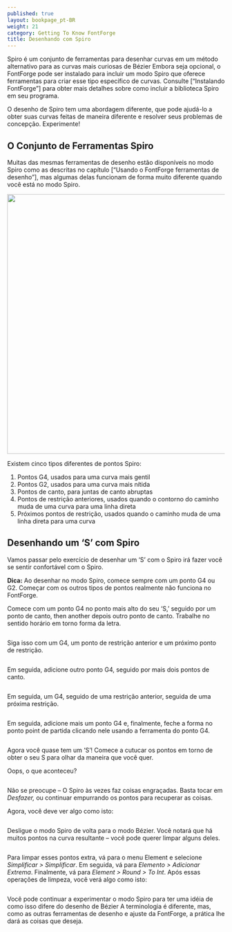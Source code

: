 ```yaml
---
published: true
layout: bookpage_pt-BR
weight: 21
category: Getting To Know FontForge
title: Desenhando com Spiro
---
```


Spiro é um conjunto de ferramentas para desenhar curvas em um método alternativo para as curvas mais curiosas de B&eacute;zier
Embora seja opcional, o FontForge pode ser instalado para incluir um modo Spiro que oferece ferramentas para criar esse
tipo específico de curvas.
Consulte [“Instalando FontForge”] para obter mais detalhes sobre como incluir a biblioteca Spiro em seu programa.

O desenho de Spiro tem uma abordagem diferente, que pode ajudá-lo a obter suas curvas feitas de maneira diferente e
resolver seus problemas de concepção. Experimente!

## O Conjunto de Ferramentas Spiro

Muitas das mesmas ferramentas de desenho estão disponíveis no modo Spiro como as descritas no capítulo [“Usando o
FontForge ferramentas de desenho”], mas algumas delas funcionam de forma muito diferente quando você está no modo Spiro.

<img src="../en-US/images/spiro_tools_labels.png" alt width="600">

Existem cinco tipos diferentes de pontos Spiro:

1. Pontos G4, usados para uma curva mais gentil
2. Pontos G2, usados para uma curva mais nítida
3. Pontos de canto, para juntas de canto abruptas
4. Pontos de restrição anteriores, usados quando o contorno do caminho muda de uma curva
   para uma linha direta
5. Próximos pontos de restrição, usados quando o caminho muda de uma linha direta para uma curva

## Desenhando um ‘S’ com Spiro

Vamos passar pelo exercício de desenhar um ‘S’ com o Spiro irá fazer você se sentir confortável com o Spiro.

<p class="note"><b>Dica:</b> Ao desenhar no modo Spiro, comece sempre com um ponto G4 ou G2.
Começar com os outros tipos de pontos realmente não funciona no FontForge.</p>

Comece com um ponto G4 no ponto mais alto do seu ‘S,’ seguido por um ponto de canto, then another
depois outro ponto de canto. Trabalhe no sentido horário em torno forma da letra.

<img src="../en-US/images/S%20at%2083%20from%20Untitled1%20-_023.png" alt>

Siga isso com um G4, um ponto de restrição anterior e um próximo ponto de restrição.

<img src="../en-US/images/S%20at%2083%20from%20Untitled1%20-_022.png" alt>

Em seguida, adicione outro ponto G4, seguido por mais dois pontos de canto.

<img src="../en-US/images/S%20at%2083%20from%20Untitled1%20-_024.png" alt>

Em seguida, um G4, seguido de uma restrição anterior, seguida de uma próxima restrição.

<img src="../en-US/images/S%20at%2083%20from%20Untitled1%20-_025.png" alt>

Em seguida, adicione mais um ponto G4 e, finalmente, feche a forma no ponto point de partida clicando
nele usando a ferramenta do ponto G4.

<img src="../en-US/images/S%20at%2083%20from%20Untitled1%20-_026.png" alt>

Agora você quase tem um ‘S’! Comece a cutucar os pontos em torno de obter o seu S para olhar da maneira que você quer.

<div class="warn"><p>Oops, o que aconteceu?</p>

<img src="../en-US/images/S%20at%2083%20from%20Untitled1%20-_032.png" alt>

<p>Não se preocupe &ndash; O Spiro às vezes faz coisas engraçadas. Basta tocar em <i>Desfazer,</i> ou continuar
empurrando os pontos para recuperar as coisas.</p></div>

Agora, você deve ver algo como isto:

<img src="../en-US/images/S%20at%2083%20from%20Untitled1%20-_028.png" alt>

Desligue o modo Spiro de volta para o modo B&eacute;zier. Você notará que há muitos pontos na curva resultante &ndash;
você pode querer limpar alguns deles.

<img src="../en-US/images/S%20at%2083%20from%20Untitled1%20-_031.png" alt>

Para limpar esses pontos extra, vá para o menu Element e selecione <i>Simplificar &gt; Simplificar</i>.
Em seguida, vá para <i>Elemento &gt; Adicionar Extrema</i>. Finalmente, vá para <i>Element &gt; Round &gt; To Int</i>.
Após essas operações de limpeza, você verá algo como isto:

<img src="../en-US/images/S%20at%2083%20from%20Untitled1%20-_029.png" alt>

Você pode continuar a experimentar o modo Spiro para ter uma idéia de como isso difere do desenho de B&eacute;zier
A terminologia é diferente, mas, como as outras ferramentas de desenho e ajuste da FontForge, a prática lhe
dará as coisas que deseja.

[“Installing FontForge”]: Installing_Fontforge.html
[“Using the FontForge drawing tools”]: Using_the_Fontforge_Drawing_Tools.html
